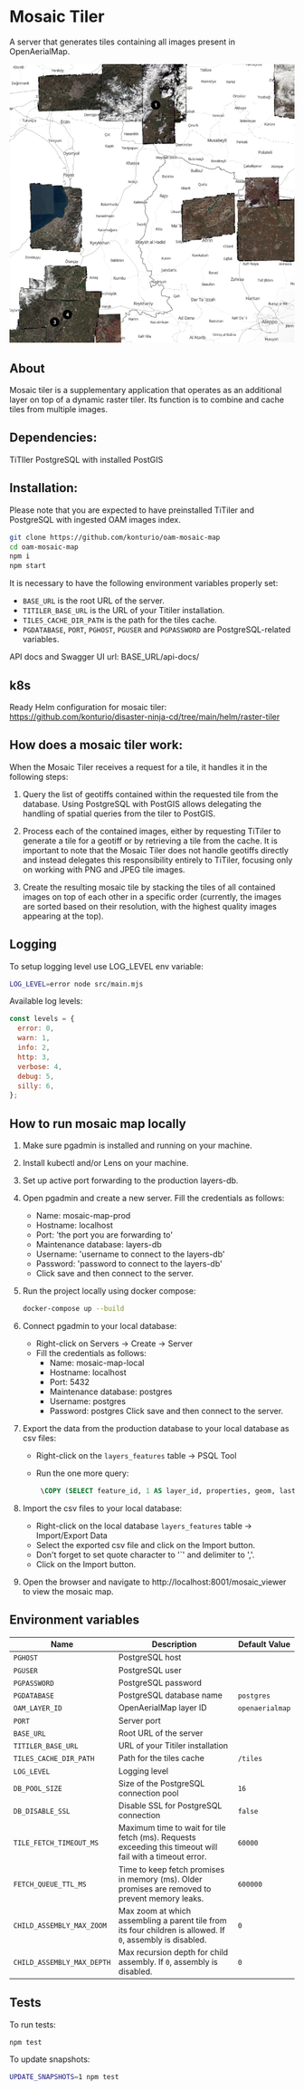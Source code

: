 # Mosaic Tiler

A server that generates tiles containing all images present in OpenAerialMap.

![Map](map.png)

## About

Mosaic tiler is a supplementary application that operates as an additional layer on top of a dynamic raster tiler. Its function is to combine and cache tiles from multiple images.

## Dependencies:

TiTIler
PostgreSQL with installed PostGIS

## Installation:

Please note that you are expected to have preinstalled TiTiler and PostgreSQL with ingested OAM images index.

```bash
git clone https://github.com/konturio/oam-mosaic-map
cd oam-mosaic-map
npm i
npm start
```

It is necessary to have the following environment variables properly set:

- `BASE_URL` is the root URL of the server.
- `TITILER_BASE_URL` is the URL of your Titiler installation.
- `TILES_CACHE_DIR_PATH` is the path for the tiles cache.
- `PGDATABASE`, `PORT`, `PGHOST`, `PGUSER` and `PGPASSWORD` are PostgreSQL-related variables.

API docs and Swagger UI url: BASE_URL/api-docs/

## k8s

Ready Helm configuration for mosaic tiler:
https://github.com/konturio/disaster-ninja-cd/tree/main/helm/raster-tiler

## How does a mosaic tiler work:

When the Mosaic Tiler receives a request for a tile, it handles it in the following steps:

1. Query the list of geotiffs contained within the requested tile from the database. Using PostgreSQL with PostGIS allows delegating the handling of spatial queries from the tiler to PostGIS.
2. Process each of the contained images, either by requesting TiTiler to generate a tile for a geotiff or by retrieving a tile from the cache. It is important to note that the Mosaic Tiler does not handle geotiffs directly and instead delegates this responsibility entirely to TiTiler, focusing only on working with PNG and JPEG tile images.

3. Create the resulting mosaic tile by stacking the tiles of all contained images on top of each other in a specific order (currently, the images are sorted based on their resolution, with the highest quality images appearing at the top).

## Logging

To setup logging level use LOG_LEVEL env variable:

```sh
LOG_LEVEL=error node src/main.mjs
```

Available log levels:

```js
const levels = {
  error: 0,
  warn: 1,
  info: 2,
  http: 3,
  verbose: 4,
  debug: 5,
  silly: 6,
};
```

## How to run mosaic map locally

1. Make sure pgadmin is installed and running on your machine.
2. Install kubectl and/or Lens on your machine.
3. Set up active port forwarding to the production layers-db.
4. Open pgadmin and create a new server. Fill the credentials as follows:

   - Name: mosaic-map-prod
   - Hostname: localhost
   - Port: 'the port you are forwarding to'
   - Maintenance database: layers-db
   - Username: 'username to connect to the layers-db'
   - Password: 'password to connect to the layers-db'
   - Click save and then connect to the server.

5. Run the project locally using docker compose:

   ```bash
   docker-compose up --build
   ```

6. Connect pgadmin to your local database:

   - Right-click on Servers -> Create -> Server
   - Fill the credentials as follows:
     - Name: mosaic-map-local
     - Hostname: localhost
     - Port: 5432
     - Maintenance database: postgres
     - Username: postgres
     - Password: postgres
       Click save and then connect to the server.

7. Export the data from the production database to your local database as csv files:

   - Right-click on the `layers_features` table -> PSQL Tool
   - Run the one more query:

     ```sql
      \COPY (SELECT feature_id, 1 AS layer_id, properties, geom, last_updated, zoom FROM public.layers_features WHERE layer_id = (SELECT id FROM public.layers WHERE public_id = 'openaerialmap') ORDER BY last_updated DESC LIMIT 100) TO '/path_on_your_pc/exported_file.csv'WITH CSV HEADER DELIMITER ',' QUOTE '`';
     ```

8. Import the csv files to your local database:

   - Right-click on the local database `layers_features` table -> Import/Export Data
   - Select the exported csv file and click on the Import button.
   - Don't forget to set quote character to '`' and delimiter to ','.
   - Click on the Import button.

9. Open the browser and navigate to http://localhost:8001/mosaic_viewer to view the mosaic map.

## Environment variables

| Name                    | Description                                                                                               | Default Value   |
| ----------------------- | --------------------------------------------------------------------------------------------------------- | --------------- |
| `PGHOST`                | PostgreSQL host                                                                                           |                 |
| `PGUSER`                | PostgreSQL user                                                                                           |                 |
| `PGPASSWORD`            | PostgreSQL password                                                                                       |                 |
| `PGDATABASE`            | PostgreSQL database name                                                                                  | `postgres`      |
| `OAM_LAYER_ID`          | OpenAerialMap layer ID                                                                                    | `openaerialmap` |
| `PORT`                  | Server port                                                                                               |                 |
| `BASE_URL`              | Root URL of the server                                                                                    |                 |
| `TITILER_BASE_URL`      | URL of your Titiler installation                                                                          |                 |
| `TILES_CACHE_DIR_PATH`  | Path for the tiles cache                                                                                  | `/tiles`        |
| `LOG_LEVEL`             | Logging level                                                                                             |                 |
| `DB_POOL_SIZE`          | Size of the PostgreSQL connection pool                                                                    | `16`            |
| `DB_DISABLE_SSL`        | Disable SSL for PostgreSQL connection                                                                     | `false`         |
| `TILE_FETCH_TIMEOUT_MS` | Maximum time to wait for tile fetch (ms). Requests exceeding this timeout will fail with a timeout error. | `60000`         |
| `FETCH_QUEUE_TTL_MS`    | Time to keep fetch promises in memory (ms). Older promises are removed to prevent memory leaks.           | `600000`        |
| `CHILD_ASSEMBLY_MAX_ZOOM` | Max zoom at which assembling a parent tile from its four children is allowed. If `0`, assembly is disabled. | `0`           |
| `CHILD_ASSEMBLY_MAX_DEPTH` | Max recursion depth for child assembly. If `0`, assembly is disabled.                                     | `0`           |

## Tests

To run tests:

```bash
npm test
```

To update snapshots:

```bash
UPDATE_SNAPSHOTS=1 npm test
```
